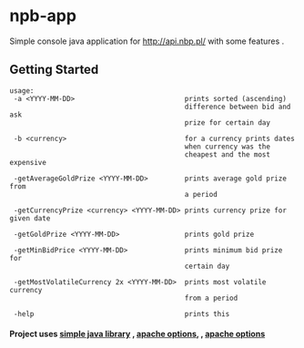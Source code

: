 # npb-app

Simple console java application for http://api.nbp.pl/ with some features
. 

## Getting Started

``` 
usage:
 -a <YYYY-MM-DD>                           prints sorted (ascending)
                                           difference between bid and ask
                                           prize for certain day
                                           
 -b <currency>                             for a currency prints dates
                                           when currency was the
                                           cheapest and the most expensive
                                           
 -getAverageGoldPrize <YYYY-MM-DD>         prints average gold prize from
                                           a period
                                           
 -getCurrencyPrize <currency> <YYYY-MM-DD> prints currency prize for given date
                                            
 -getGoldPrize <YYYY-MM-DD>                prints gold prize
 
 -getMinBidPrice <YYYY-MM-DD>              prints minimum bid prize for
                                           certain day
                                           
 -getMostVolatileCurrency 2x <YYYY-MM-DD>  prints most volatile currency
                                           from a period 
                                           
 -help                                     prints this
```

#### Project uses [simple java library](https://github.com/radekoziol/java-date-library) , [apache options](http://commons.apache.org/proper/commons-cli/javadocs/api-release/org/apache/commons/cli/Options.html), , [apache options](https://sites.google.com/site/gson/)


